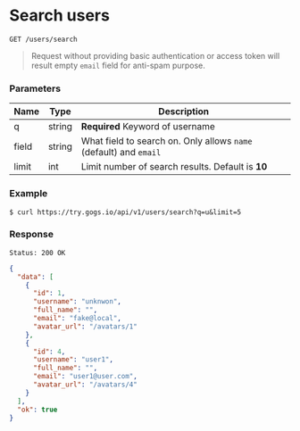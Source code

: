 # Search users

```
GET /users/search
```

> Request without providing basic authentication or access token will result empty `email` field for anti-spam purpose.

### Parameters

|Name|Type|Description|
|----|----|-----------|
|q|string|**Required** Keyword of username|
|field|string|What field to search on. Only allows `name` (default) and `email`|
|limit|int|Limit number of search results. Default is **10**|

### Example

```
$ curl https://try.gogs.io/api/v1/users/search?q=u&limit=5
```

### Response

```
Status: 200 OK
```
```json
{
  "data": [
    {
      "id": 1,
      "username": "unknwon",
      "full_name": "",
      "email": "fake@local",
      "avatar_url": "/avatars/1"
    },
    {
      "id": 4,
      "username": "user1",
      "full_name": "",
      "email": "user1@user.com",
      "avatar_url": "/avatars/4"
    }
  ],
  "ok": true
}
```

